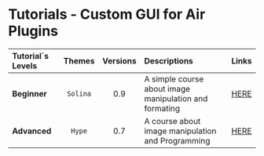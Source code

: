 # Tutorials - Custom GUI for Air Plugins

| Tutorial´s Levels | Themes | Versions | Descriptions | Links |
| :-------------- | :---: | :---: | :--- | --- |
| **Beginner** | `Solina` | 0.9 | A simple course about image manipulation and formating | [HERE](Documentation/TUTORIAL-SOLINA.md) |
| **Advanced** | `Hype` | 0.7 | A course about image manipulation and Programming | [HERE](Documentation/TUTORIAL-HYPE.md) |
